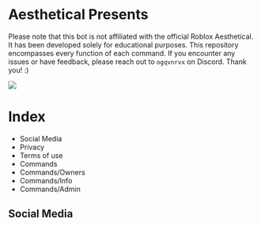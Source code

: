 # Aesthetical Presents
Please note that this bot is not affiliated with the official Roblox Aesthetical. It has been developed solely for educational purposes. This repository encompasses every function of each command. If you encounter any issues or have feedback, please reach out to `ogqvnrvx` on Discord. Thank you! :)

[![](https://visitcount.itsvg.in/api?id=qvnsecret&icon=1&color=8)](https://visitcount.itsvg.in)

# Index
- Social Media
- Privacy
- Terms of use
- Commands
- Commands/Owners
- Commands/Info
- Commands/Admin

## Social Media
